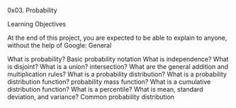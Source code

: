0x03. Probability

Learning Objectives

At the end of this project, you are expected to be able to explain to anyone, without the help of Google:
General


What is probability?
Basic probability notation
What is independence? What is disjoint?
What is a union? intersection?
What are the general addition and multiplication rules?
What is a probability distribution?
What is a probability distribution function? probability mass function?
What is a cumulative distribution function?
What is a percentile?
What is mean, standard deviation, and variance?
Common probability distribution
